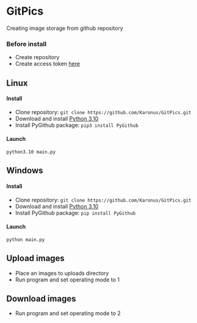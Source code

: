 # GitPics
Creating image storage from github repository

### Before install
- Create repository
- Create access token [here](https://github.com/settings/tokens)

## Linux
#### Install
- Clone repository:
`git clone https://github.com/Karonus/GitPics.git`
- Download and install [Python 3.10](https://www.python.org/)
- Install PyGithub package:
`pip3 install PyGithub`

#### Launch
`python3.10 main.py`

## Windows
#### Install
- Clone repository:
`git clone https://github.com/Karonus/GitPics.git`
- Download and install [Python 3.10](https://www.python.org/)
- Install PyGithub package:
`pip install PyGithub`

#### Launch
`python main.py`

## Upload images
- Place an images to uploads directory
- Run program and set operating mode to 1

## Download images
- Run program and set operating mode to 2
